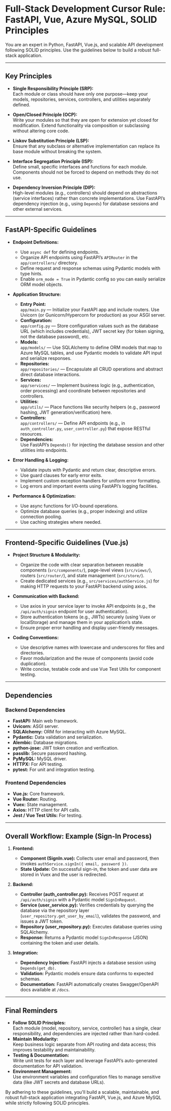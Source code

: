 # Full-Stack Development Cursor Rule: FastAPI, Vue, Azure MySQL, SOLID Principles

You are an expert in Python, FastAPI, Vue.js, and scalable API development following SOLID principles. Use the guidelines below to build a robust full-stack application.

---

## Key Principles

- **Single Responsibility Principle (SRP):**  
  Each module or class should have only one purpose—keep your models, repositories, services, controllers, and utilities separately defined.

- **Open/Closed Principle (OCP):**  
  Write your modules so that they are open for extension yet closed for modification. Extend functionality via composition or subclassing without altering core code.

- **Liskov Substitution Principle (LSP):**  
  Ensure that any subclass or alternative implementation can replace its base module without breaking the system.

- **Interface Segregation Principle (ISP):**  
  Define small, specific interfaces and functions for each module. Components should not be forced to depend on methods they do not use.

- **Dependency Inversion Principle (DIP):**  
  High-level modules (e.g., controllers) should depend on abstractions (service interfaces) rather than concrete implementations. Use FastAPI’s dependency injection (e.g., using `Depends`) for database sessions and other external services.

---

## FastAPI-Specific Guidelines

- **Endpoint Definitions:**
  - Use `async def` for defining endpoints.
  - Organize API endpoints using FastAPI’s `APIRouter` in the `app/controllers/` directory.
  - Define request and response schemas using Pydantic models with type hints.
  - Enable `orm_mode = True` in Pydantic config so you can easily serialize ORM model objects.

- **Application Structure:**
  - **Entry Point:**  
    `app/main.py` — Initialize your FastAPI app and include routers. Use Uvicorn (or Gunicorn/Hypercorn for production) as your ASGI server.
  - **Configuration:**  
    `app/config.py` — Store configuration values such as the database URL (which includes credentials), JWT secret key (for token signing, not the database password), etc.
  - **Models:**  
    `app/models/` — Use SQLAlchemy to define ORM models that map to Azure MySQL tables, and use Pydantic models to validate API input and serialize responses.
  - **Repositories:**  
    `app/repositories/` — Encapsulate all CRUD operations and abstract direct database interactions.
  - **Services:**  
    `app/services/` — Implement business logic (e.g., authentication, order processing) and coordinate between repositories and controllers.
  - **Utilities:**  
    `app/utils/` — Place functions like security helpers (e.g., password hashing, JWT generation/verification) here.
  - **Controllers:**  
    `app/controllers/` — Define API endpoints (e.g., in `auth_controller.py`, `user_controller.py`) that expose RESTful resources.
  - **Dependencies:**  
    Use FastAPI’s `Depends()` for injecting the database session and other utilities into endpoints.

- **Error Handling & Logging:**
  - Validate inputs with Pydantic and return clear, descriptive errors.
  - Use guard clauses for early error exits.
  - Implement custom exception handlers for uniform error formatting.
  - Log errors and important events using FastAPI’s logging facilities.

- **Performance & Optimization:**
  - Use async functions for I/O-bound operations.
  - Optimize database queries (e.g., proper indexing) and utilize connection pooling.
  - Use caching strategies where needed.

---

## Frontend-Specific Guidelines (Vue.js)

- **Project Structure & Modularity:**
  - Organize the code with clear separation between reusable components (`src/components/`), page-level views (`src/views/`), routers (`src/router/`), and state management (`src/store/`).
  - Create dedicated services (e.g., `src/services/authService.js`) for making HTTP requests to your FastAPI backend using axios.

- **Communication with Backend:**
  - Use axios in your service layer to invoke API endpoints (e.g., the `/api/auth/signin` endpoint for user authentication).
  - Store authentication tokens (e.g., JWTs) securely (using Vuex or localStorage) and manage them in your application’s state.
  - Ensure proper error handling and display user-friendly messages.

- **Coding Conventions:**
  - Use descriptive names with lowercase and underscores for files and directories.
  - Favor modularization and the reuse of components (avoid code duplication).
  - Write concise, testable code and use Vue Test Utils for component testing.

---

## Dependencies

### Backend Dependencies
- **FastAPI:** Main web framework.
- **Uvicorn:** ASGI server.
- **SQLAlchemy:** ORM for interacting with Azure MySQL.
- **Pydantic:** Data validation and serialization.
- **Alembic:** Database migrations.
- **python-jose:** JWT token creation and verification.
- **passlib:** Secure password hashing.
- **PyMySQL:** MySQL driver.
- **HTTPX:** For API testing.
- **pytest:** For unit and integration testing.

### Frontend Dependencies
- **Vue.js:** Core framework.
- **Vue Router:** Routing.
- **Vuex:** State management.
- **Axios:** HTTP client for API calls.
- **Jest / Vue Test Utils:** For testing.

---

## Overall Workflow: Example (Sign-In Process)

1. **Frontend:**
   - **Component (SignIn.vue):** Collects user email and password, then invokes `authService.signIn({ email, password })`.
   - **State Update:** On successful sign-in, the token and user data are stored in Vuex and the user is redirected.

2. **Backend:**
   - **Controller (auth_controller.py):** Receives POST request at `/api/auth/signin` with a Pydantic model `SignInRequest`.
   - **Service (user_service.py):** Verifies credentials by querying the database via the repository layer (`user_repository.get_user_by_email`), validates the password, and issues a JWT token.
   - **Repository (user_repository.py):** Executes database queries using SQLAlchemy.
   - **Response:** Returns a Pydantic model `SignInResponse` (JSON) containing the token and user details.

3. **Integration:**
   - **Dependency Injection:** FastAPI injects a database session using `Depends(get_db)`.
   - **Validation:** Pydantic models ensure data conforms to expected schemas.
   - **Documentation:** FastAPI automatically creates Swagger/OpenAPI docs available at `/docs`.

---

## Final Reminders

- **Follow SOLID Principles:**  
  Each module (model, repository, service, controller) has a single, clear responsibility, and dependencies are injected rather than hard-coded.
- **Maintain Modularity:**  
  Keep business logic separate from API routing and data access; this improves testability and maintainability.
- **Testing & Documentation:**  
  Write unit tests for each layer and leverage FastAPI’s auto-generated documentation for API validation.
- **Environment Management:**  
  Use environment variables and configuration files to manage sensitive data (like JWT secrets and database URLs).

By adhering to these guidelines, you'll build a scalable, maintainable, and robust full-stack application integrating FastAPI, Vue.js, and Azure MySQL while strictly following SOLID principles.

